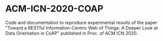 # ACM-ICN-2020-COAP

Code and documentation to reproduce experimental results of the paper "Toward a RESTful Information-Centric Web of Things: A Deeper Look at Data Orientation in CoAP" published in Proc. of ACM ICN 2020.
